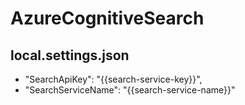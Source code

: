 # AzureCognitiveSearch

## local.settings.json
- "SearchApiKey": "{{search-service-key}}",
- "SearchServiceName": "{{search-service-name}}"